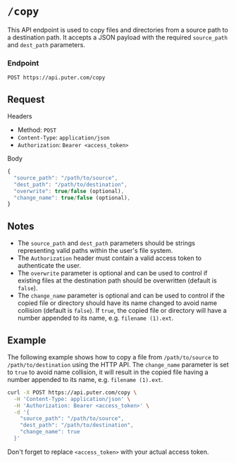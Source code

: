 # `/copy`

This API endpoint is used to copy files and directories from a source path to a destination path. It accepts a JSON payload with the required `source_path` and `dest_path` parameters.


### Endpoint

`POST https://api.puter.com/copy`

## Request

Headers
- Method: `POST`
- `Content-Type`: `application/json`
- `Authorization`: `Bearer <access_token>`

Body
```javascript
{
  "source_path": "/path/to/source",
  "dest_path": "/path/to/destination",
  "overwrite": true/false (optional),
  "change_name": true/false (optional),
}
```

## Notes
- The `source_path` and `dest_path` parameters should be strings representing valid paths within the user's file system.
- The `Authorization` header must contain a valid access token to authenticate the user.
- The `overwrite` parameter is optional and can be used to control if existing files at the destination path should be overwritten (default is `false`).
- The `change_name` parameter is optional and can be used to control if the copied file or directory should have its name changed to avoid name collision (default is `false`). If `true`, the copied file or directory will have a number appended to its name, e.g. `filename (1).ext`.


## Example

The following example shows how to copy a file from `/path/to/source` to `/path/to/destination` using the HTTP API. The `change_name` parameter is set to `true` to avoid name collision, it will result in the copied file having a number appended to its name, e.g. `filename (1).ext`.

```bash
curl -X POST https://api.puter.com/copy \
  -H 'Content-Type: application/json' \
  -H 'Authorization: Bearer <access_token>' \
  -d '{
    "source_path": "/path/to/source",
    "dest_path": "/path/to/destination",
    "change_name": true
  }'
```

Don't forget to replace `<access_token>` with your actual access token.
